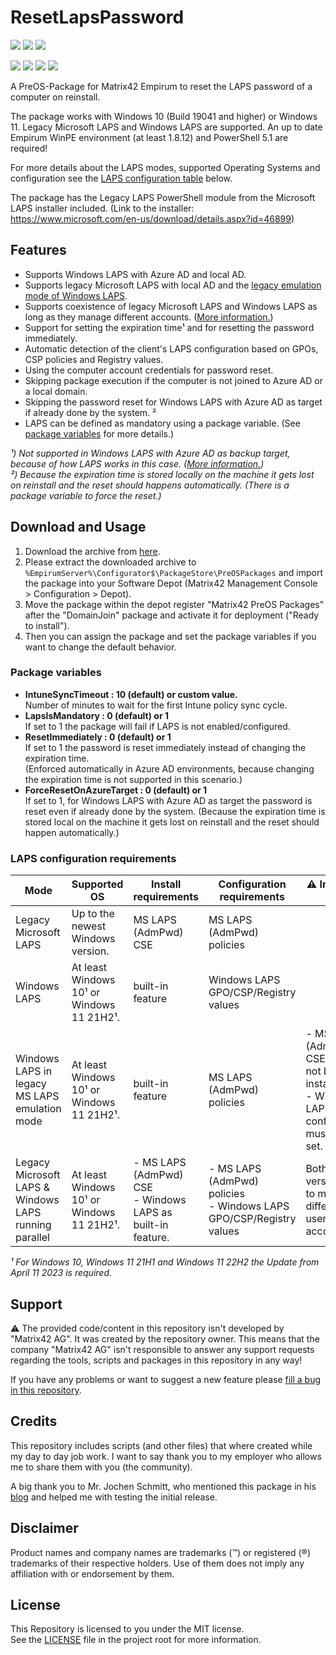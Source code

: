 # ResetLapsPassword

<!-- Name des Repositories muss immer klein geschrieben werden. -->
<a href="https://github.com/htcfreek/preos-resetlapspassword/releases"><img src="https://img.shields.io/github/release/htcfreek/preos-resetlapspassword?label=stable+release"/></a> <a href="https://github.com/htcfreek/preos-resetlapspassword/releases/latest"><img src="https://img.shields.io/github/release/htcfreek/preos-resetlapspassword?include_prereleases&label=latest+release"/></a> <a href="LICENSE.md"><img src="https://img.shields.io/github/license/htcfreek/preos-resetlapspassword" /></a>

<a href="https://github.com/htcfreek/preos-resetlapspassword/releases"><img src="https://img.shields.io/github/downloads/htcfreek/preos-resetlapspassword/total?label=Downloads"/></a> <a href="https://github.com/htcfreek/preos-resetlapspassword/stargazers"><img src="https://img.shields.io/github/stars/htcfreek/preos-resetlapspassword" /></a> <a href="https://github.com/htcfreek/preos-resetlapspassword/watchers"><img src="https://img.shields.io/github/watchers/htcfreek/preos-resetlapspassword" /></a> <a href="https://github.com/htcfreek/preos-resetlapspassword/network/members"><img src="https://img.shields.io/github/forks/htcfreek/preos-resetlapspassword" /></a>

A PreOS-Package for Matrix42 Empirum to reset the LAPS password of a computer on reinstall.

The package works with Windows 10 (Build 19041 and higher) or Windows 11. Legacy Microsoft LAPS and Windows LAPS are supported. An up to date Empirum WinPE environment (at least 1.8.12) and PowerShell 5.1 are required!

For more details about the LAPS modes, supported Operating Systems and configuration see the [LAPS configuration table](#LAPS-configuration-requirements) below.

The package has the Legacy LAPS PowerShell module from the Microsoft LAPS installer included. (Link to the installer: <https://www.microsoft.com/en-us/download/details.aspx?id=46899>)

## Features

- Supports Windows LAPS with Azure AD and local AD.
- Supports legacy Microsoft LAPS with local AD and the [legacy emulation mode of Windows LAPS](https://learn.microsoft.com/windows-server/identity/laps/laps-scenarios-legacy).
- Supports coexistence of legacy Microsoft LAPS and Windows LAPS as long as they manage different accounts. ([More information.](https://github.com/MicrosoftDocs/windowsserverdocs/issues/6961#issuecomment-1382908222))
- Support for setting the expiration time¹ and for resetting the password immediately.
- Automatic detection of the client's LAPS configuration based on GPOs, CSP policies and Registry values.
- Using the computer account credentials for password reset.
- Skipping package execution if the computer is not joined to Azure AD or a local domain.
- Skipping the password reset for Windows LAPS with Azure AD as target if already done by the system. ²
- LAPS can be defined as mandatory using a package variable. (See [package variables](#package-variables) for more details.)

_¹) Not supported in Windows LAPS with Azure AD as backup target, because of how LAPS works in this case. ([More information.](https://learn.microsoft.com/windows-server/identity/laps/laps-scenarios-azure-active-directory#rotate-the-password))_<br />
_²) Because the expiration time is stored locally on the machine it gets lost on reinstall and the reset should happens automatically. (There is a package variable to force the reset.)_

## Download and Usage

1. Download the archive from [here](http://github.com/htcfreek/PreOS-ResetLapsPassword/releases).
2. Please extract the downloaded archive to `%EmpirumServer%\Configurator$\PackageStore\PreOSPackages` and import the package into your Software Depot (Matrix42 Management Console > Configuration > Depot).
3. Move the package within the depot register "Matrix42 PreOS Packages" after the "DomainJoin" package and activate it for deployment ("Ready to install").
4. Then you can assign the package and set the package variables if you want to change the default behavior.

### Package variables

- **IntuneSyncTimeout : 10 (default) or custom value.**
    <br />Number of minutes to wait for the first Intune policy sync cycle.
- **LapsIsMandatory : 0 (default) or 1**
    <br />If set to 1 the package will fail if LAPS is not enabled/configured.
- **ResetImmediately : 0 (default) or 1**
    <br />If set to 1 the password is reset immediately instead of changing the expiration time.
    <br />(Enforced automatically in Azure AD environments, because changing the expiration time is not supported in this scenario.)
- **ForceResetOnAzureTarget : 0 (default) or 1**
    <br />If set to 1, for Windows LAPS with Azure AD as target the password is reset even if already done by the system. (Because the expiration time is stored local on the machine it gets lost on reinstall and the reset should happen automatically.)

### LAPS configuration requirements

Mode | Supported OS | Install requirements | Configuration requirements | ⚠ Important ⚠
------------ | ------------- | ------------- | ------------- | -------------
Legacy Microsoft LAPS | Up to the newest Windows version. | MS LAPS (AdmPwd) CSE | MS LAPS (AdmPwd) policies |
Windows LAPS | At least Windows 10&sup1; or Windows 11 21H2&sup1;. | built-in feature | Windows LAPS GPO/CSP/Registry values |
Windows LAPS in legacy MS LAPS emulation mode | At least Windows 10&sup1; or Windows 11 21H2&sup1;. | built-in feature | MS LAPS (AdmPwd) policies | - MS LAPS (AdmPwd) CSE must not be installed.<br />- Windows LAPS configuration must not be set.
Legacy Microsoft LAPS & Windows LAPS running parallel | At least Windows 10&sup1; or Windows 11 21H2&sup1;. | - MS LAPS (AdmPwd) CSE<br />- Windows LAPS as built-in feature. | - MS LAPS (AdmPwd) policies<br />- Windows LAPS GPO/CSP/Registry values | Both LAPS version have to manage different user accounts.

_&sup1; For Windows 10, Windows 11 21H1 and Windows 11 22H2 the Update from April 11 2023 is required._

## Support

⚠ The provided code/content in this repository isn't developed by "Matrix42 AG". It was created by the repository owner. This means that the company "Matrix42 AG" isn't responsible to answer any support requests regarding the tools, scripts and packages in this repository in any way!

If you have any problems or want to suggest a new feature please [fill a bug in this repository](https://github.com/htcfreek/PreOS-ResetLapsPassword/issues/new).

## Credits

This repository includes scripts (and other files) that where created while my day to day job work. I want to say thank you to my employer who allows me to share them with you (the community).

A big thank you to Mr. Jochen Schmitt, who mentioned this package in his [blog](https://www.wpm-blog.de/) and helped me with testing the initial release.

## Disclaimer

Product names and company names are trademarks (™) or registered (®) trademarks of their respective holders. Use of them does not imply any affiliation with or endorsement by them.

## License

This Repository is licensed to you under the MIT license.<br />
See the [LICENSE](LICENSE.md) file in the project root for more information.
